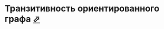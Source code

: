 # Транзитивность ориентированного графа [⬀](http://informatics.mccme.ru/mod/statements/view3.php?chapterid=480)
